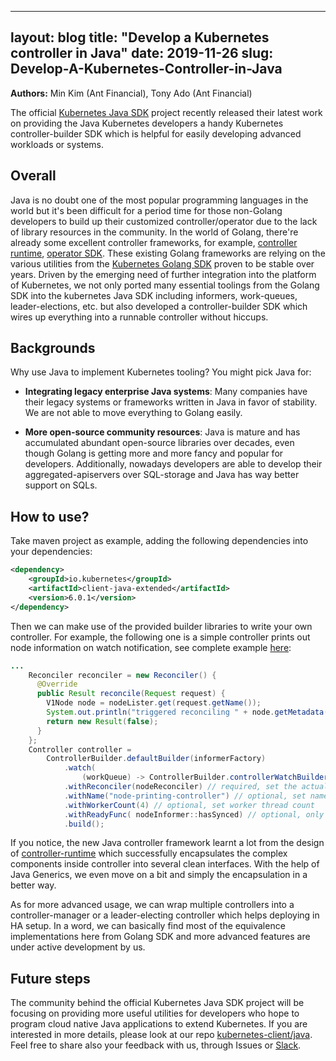 
---
layout: blog
title: "Develop a Kubernetes controller in Java"
date: 2019-11-26
slug: Develop-A-Kubernetes-Controller-in-Java
---

**Authors:** Min Kim (Ant Financial), Tony Ado (Ant Financial)

The official [Kubernetes Java SDK](https://github.com/kubernetes-client/java) project
recently released their latest work on providing the Java Kubernetes developers
a handy Kubernetes controller-builder SDK which is helpful for easily developing
advanced workloads or systems.  

## Overall

Java is no doubt one of the most popular programming languages in the world but
it's been difficult for a period time for those non-Golang developers to build up
their customized controller/operator due to the lack of library resources in the 
community. In the world of Golang, there're already some excellent controller
frameworks, for example, [controller runtime](https://github.com/kubernetes-sigs/controller-runtime),
[operator SDK](https://github.com/operator-framework/operator-sdk). These
existing Golang frameworks are relying on the various utilities from the
[Kubernetes Golang SDK](https://github.com/kubernetes/client-go) proven to
be stable over years. Driven by the emerging need of further integration into
the platform of Kubernetes, we not only ported many essential toolings from the Golang
SDK into the kubernetes Java SDK including informers, work-queues, leader-elections,
etc. but also developed a controller-builder SDK which wires up everything into
a runnable controller without hiccups.


## Backgrounds

Why use Java to implement Kubernetes tooling? You might pick Java for:

- __Integrating legacy enterprise Java systems__: Many companies have their legacy
systems or frameworks written in Java in favor of stability. We are not able to
move everything to Golang easily.

- __More open-source community resources__: Java is mature and has accumulated abundant open-source
libraries over decades, even though Golang is getting more and more fancy and
popular for developers. Additionally, nowadays developers are able to develop
their aggregated-apiservers over SQL-storage and Java has way better support on SQLs.


## How to use?

Take maven project as example, adding the following dependencies into your dependencies:

```xml
<dependency>
    <groupId>io.kubernetes</groupId>
    <artifactId>client-java-extended</artifactId>
    <version>6.0.1</version>
</dependency>
```

Then we can make use of the provided builder libraries to write your own controller.
For example, the following one is a simple controller prints out node information
on watch notification, see complete example [here](https://github.com/kubernetes-client/java/blob/master/examples/src/main/java/io/kubernetes/client/examples/ControllerExample.java):

```java
...
    Reconciler reconciler = new Reconciler() {
      @Override
      public Result reconcile(Request request) {
        V1Node node = nodeLister.get(request.getName());
        System.out.println("triggered reconciling " + node.getMetadata().getName());
        return new Result(false);
      }
    };
    Controller controller =
        ControllerBuilder.defaultBuilder(informerFactory)
            .watch(
                (workQueue) -> ControllerBuilder.controllerWatchBuilder(V1Node.class, workQueue).build())
            .withReconciler(nodeReconciler) // required, set the actual reconciler
            .withName("node-printing-controller") // optional, set name for controller for logging, thread-tracing
            .withWorkerCount(4) // optional, set worker thread count
            .withReadyFunc( nodeInformer::hasSynced) // optional, only starts controller when the cache has synced up
            .build();
```

If you notice, the new Java controller framework learnt a lot from the design of
[controller-runtime](https://github.com/kubernetes-sigs/controller-runtime) which
successfully encapsulates the complex components inside controller into several
clean interfaces. With the help of Java Generics, we even move on a bit and simply
the encapsulation in a better way.

As for more advanced usage, we can wrap multiple controllers into a controller-manager
or a leader-electing controller which helps deploying in HA setup. In a word, we can
basically find most of the equivalence implementations here from Golang SDK and
more advanced features are under active development by us.

## Future steps

The community behind the official Kubernetes Java SDK project will be focusing on
providing more useful utilities for developers who hope to program cloud native
Java applications to extend Kubernetes. If you are interested in more details,
please look at our repo [kubernetes-client/java](https://github.com/kubernetes-client/java).
Feel free to share also your feedback with us, through Issues or [Slack](http://kubernetes.slack.com/messages/kubernetes-client/).
